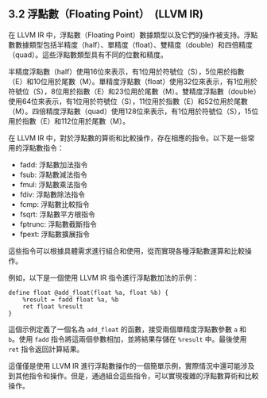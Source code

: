 ## 3.2 浮點數（Floating Point）　(LLVM IR)

在 LLVM IR 中，浮點數（Floating Point）數據類型以及它們的操作被支持。浮點數數據類型包括半精度（half）、單精度（float）、雙精度（double）和四倍精度（quad）。這些浮點數類型具有不同的位數和精度。

半精度浮點數（half）使用16位來表示，有1位用於符號位（S），5位用於指數（E）和10位用於尾數（M）。單精度浮點數（float）使用32位來表示，有1位用於符號位（S），8位用於指數（E）和23位用於尾數（M）。雙精度浮點數（double）使用64位來表示，有1位用於符號位（S），11位用於指數（E）和52位用於尾數（M）。四倍精度浮點數（quad）使用128位來表示，有1位用於符號位（S），15位用於指數（E）和112位用於尾數（M）。

在 LLVM IR 中，對於浮點數的算術和比較操作，存在相應的指令。以下是一些常用的浮點數指令：

- fadd: 浮點數加法指令
- fsub: 浮點數減法指令
- fmul: 浮點數乘法指令
- fdiv: 浮點數除法指令
- fcmp: 浮點數比較指令
- fsqrt: 浮點數平方根指令
- fptrunc: 浮點數截斷指令
- fpext: 浮點數擴展指令

這些指令可以根據具體需求進行組合和使用，從而實現各種浮點數運算和比較操作。

例如，以下是一個使用 LLVM IR 指令進行浮點數加法的示例：

```
define float @add_float(float %a, float %b) {
    %result = fadd float %a, %b
    ret float %result
}
```

這個示例定義了一個名為 `add_float` 的函數，接受兩個單精度浮點數參數 `a` 和 `b`。使用 `fadd` 指令將這兩個參數相加，並將結果存儲在 `%result` 中。最後使用 `ret` 指令返回計算結果。

這僅僅是使用 LLVM IR 進行浮點數操作的一個簡單示例，實際情況中還可能涉及到其他指令和操作。但是，通過組合這些指令，可以實現複雜的浮點數算術和比較操作。